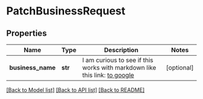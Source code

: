 # PatchBusinessRequest


## Properties
Name | Type | Description | Notes
------------ | ------------- | ------------- | -------------
**business_name** | **str** | I am curious to see if this works with markdown like this link: [to google](https://www.google.com) | [optional] 

[[Back to Model list]](../README.md#documentation-for-models) [[Back to API list]](../README.md#documentation-for-api-endpoints) [[Back to README]](../README.md)


